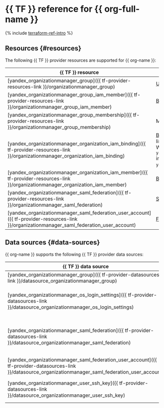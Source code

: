# {{ TF }} reference for {{ org-full-name }}

{% include [terraform-ref-intro](../_includes/terraform-ref-intro.md) %}

## Resources {#resources}

The following {{ TF }} provider resources are supported for {{ org-name }}:

| **{{ TF }} resource** | **{{ yandex-cloud }} resource** |
| --- | --- |
| [yandex_organizationmanager_group]({{ tf-provider-resources-link }}/organizationmanager_group) | [User group](./concepts/groups.md) |
| [yandex_organizationmanager_group_iam_member]({{ tf-provider-resources-link }}/organizationmanager_group_iam_member) | [Binding](../iam/concepts/access-control/index.md#access-bindings) access privileges to a user group |
| [yandex_organizationmanager_group_membership]({{ tf-provider-resources-link }}/organizationmanager_group_membership) | Member of a user group |
| [yandex_organizationmanager_organization_iam_binding]({{ tf-provider-resources-link }}/organizationmanager_organization_iam_binding) | [Binding](../iam/concepts/access-control/index.md#access-bindings) access privileges to an organization. It has a limit of 1,000 bindings per resource. <br>We recommend using `yandex_organizationmanager_organization_iam_member` instead of `yandex_organizationmanager_organization_iam_binding`. |
| [yandex_organizationmanager_organization_iam_member]({{ tf-provider-resources-link }}/organizationmanager_organization_iam_member) | [Binding](../iam/concepts/access-control/index.md#access-bindings) access privileges to an organization |
| [yandex_organizationmanager_saml_federation]({{ tf-provider-resources-link }}/organizationmanager_saml_federation) | [SAML-compatible identity federation](./concepts/add-federation.md) |
| [yandex_organizationmanager_saml_federation_user_account]({{ tf-provider-resources-link }}/organizationmanager_saml_federation_user_account) | [Federated user](./concepts/add-federation.md#saml-authentication) |

## Data sources {#data-sources}

{{ org-name }} supports the following {{ TF }} provider data sources:

| **{{ TF }} data source** | **Description** |
| --- | --- |
| [yandex_organizationmanager_group]({{ tf-provider-datasources-link }}/datasource_organizationmanager_group) | [User group](./concepts/groups.md) information |
| [yandex_organizationmanager_os_login_settings]({{ tf-provider-datasources-link }}/datasource_organizationmanager_os_login_settings) | Information on configuring access via [OS Login](./concepts/os-login.md) |
| [yandex_organizationmanager_saml_federation]({{ tf-provider-datasources-link }}/datasource_organizationmanager_saml_federation) | Information about a [SAML-compatible identity federation](./concepts/add-federation.md) |
| [yandex_organizationmanager_saml_federation_user_account]({{ tf-provider-datasources-link }}/datasource_organizationmanager_saml_federation_user_account) | [Federated user](./concepts/add-federation.md#saml-authentication) information |
| [yandex_organizationmanager_user_ssh_key]({{ tf-provider-datasources-link }}/datasource_organizationmanager_user_ssh_key) | Information about a user SSH key |